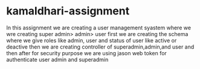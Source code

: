 # kamaldhari-assignment
In this assignment we are creating a user management syastem 
where we wre creating super admin> admin> user
first we are creating the schema where we give roles like admin, user and status of user like active or deactive
then we are creating controller of superadmin,admin,and user
and then after for security purpose we are using jason web token for authenticate user admin and superadmin
